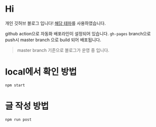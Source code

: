 # Hi

개인 깃허브 블로그 입니다! [해당 테마](https://github.com/JaeYeopHan/gatsby-starter-bee)를 사용하였습니다.

github action으로 자동화 배포라인이 설정되어 있습니다. `gh-pages` branch으로 push시 master branch 으로 build 되어 배포됩니다.

> master branch 기준으로 블로그가 운영 중 입니다.

# local에서 확인 방법

```shell
npm start
```

# 글 작성 방법

```shell
npm run post
```
